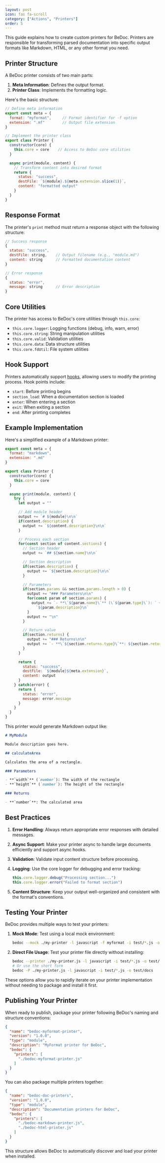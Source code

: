 ```yaml
---
layout: post
icon: fas fa-scroll
category: ["Actions", "Printers"]
order: 5
---
```


This guide explains how to create custom printers for BeDoc. Printers are
responsible for transforming parsed documentation into specific output formats
like Markdown, HTML, or any other format you need.

## Printer Structure

A BeDoc printer consists of two main parts:

1. **Meta Information**: Defines the output format.
2. **Printer Class**: Implements the formatting logic.

Here's the basic structure:

```javascript
// Define meta information
export const meta = {
  format: "myformat",     // Format identifier for -f option
  extension: ".mf"        // Output file extension
}

// Implement the printer class
export class Printer {
  constructor(core) {
    this.core = core    // Access to BeDoc core utilities
  }

  async print(module, content) {
    // Transform content into desired format
    return {
      status: "success",
      destFile: `${module}.${meta.extension.slice(1)}`,
      content: "formatted output"
    }
  }
}
```

## Response Format

The printer's `print` method must return a response object with the following
structure:

```javascript
// Success response
{
  status: "success",
  destFile: string,    // Output filename (e.g., "module.md")
  content: string      // Formatted documentation content
}

// Error response
{
  status: "error",
  message: string      // Error description
}
```

## Core Utilities

The printer has access to BeDoc's core utilities through `this.core`:

- `this.core.logger`: Logging functions (debug, info, warn, error)
- `this.core.string`: String manipulation utilities
- `this.core.valid`: Validation utilities
- `this.core.data`: Data structure utilities
- `this.core.fdUtil`: File system utilities

## Hook Support

Printers automatically support [hooks](hooks), allowing users to modify the
printing process. Hook points include:

- `start`: Before printing begins
- `section_load`: When a documentation section is loaded
- `enter`: When entering a section
- `exit`: When exiting a section
- `end`: After printing completes

## Example Implementation

Here's a simplified example of a Markdown printer:

```javascript
export const meta = {
  format: "markdown",
  extension: ".md"
}

export class Printer {
  constructor(core) {
    this.core = core
  }

  async print(module, content) {
    try {
      let output = ""

      // Add module header
      output += `# ${module}\n\n`
      if(content.description) {
        output += `${content.description}\n\n`
      }

      // Process each section
      for(const section of content.sections) {
        // Section header
        output += `## ${section.name}\n\n`

        // Section description
        if(section.description) {
          output += `${section.description}\n\n`
        }

        // Parameters
        if(section.params && section.params.length > 0) {
          output += "### Parameters\n\n"
          for(const param of section.params) {
            output += `- **\`${param.name}\`** (\`${param.type}\`): ` +
              `${param.description}\n`
          }
          output += "\n"
        }

        // Return value
        if(section.returns) {
          output += "### Returns\n\n"
          output += `- **\`${section.returns.type}\`**: ${section.returns.description}\n\n`
        }
      }

      return {
        status: "success",
        destFile: `${module}${meta.extension}`,
        content: output
      }
    } catch(error) {
      return {
        status: "error",
        message: error.message
      }
    }
  }
}
```

This printer would generate Markdown output like:

```markdown
# MyModule

Module description goes here.

## calculateArea

Calculates the area of a rectangle.

### Parameters

- **`width`** (`number`): The width of the rectangle
- **`height`** (`number`): The height of the rectangle

### Returns

- **`number`**: The calculated area
```

## Best Practices

1. **Error Handling**: Always return appropriate error responses with detailed
   messages.

2. **Async Support**: Make your printer async to handle large documents
   efficiently and support async hooks.

3. **Validation**: Validate input content structure before processing.

4. **Logging**: Use the core logger for debugging and error tracking:
   ```javascript
   this.core.logger.debug("Processing section...")
   this.core.logger.error("Failed to format section")
   ```

5. **Content Structure**: Keep your output well-organized and consistent with
   the format's conventions.

## Testing Your Printer

BeDoc provides multiple ways to test your printers:

1. **Mock Mode**: Test using a local mock environment:
   ```bash
   bedoc --mock ./my-printer -l javascript -f myformat -i test/*.js -o test/docs
   ```

2. **Direct File Usage**: Test your printer file directly without installing:
   ```bash
   bedoc --printer ./my-printer.js -l javascript -i test/*.js -o test/docs
   # Or use the short form
   bedoc -P ./my-printer.js -l javascript -i test/*.js -o test/docs
   ```

These options allow you to rapidly iterate on your printer implementation
without needing to package and install it first.

## Publishing Your Printer

When ready to publish, package your printer following BeDoc's naming and
structure conventions:

```json
{
  "name": "bedoc-myformat-printer",
  "version": "1.0.0",
  "type": "module",
  "description": "MyFormat printer for BeDoc",
  "bedoc": {
    "printers": [
      "./bedoc-myformat-printer.js"
    ]
  }
}
```

You can also package multiple printers together:

```json
{
  "name": "bedoc-doc-printers",
  "version": "1.0.0",
  "type": "module",
  "description": "Documentation printers for BeDoc",
  "bedoc": {
    "printers": [
      "./bedoc-markdown-printer.js",
      "./bedoc-html-printer.js"
    ]
  }
}
```

This structure allows BeDoc to automatically discover and load your printer
when installed.
